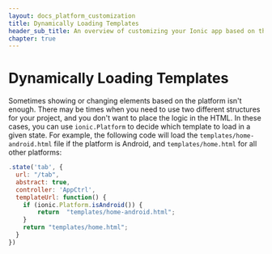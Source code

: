 ```yaml
---
layout: docs_platform_customization
title: Dynamically Loading Templates
header_sub_title: An overview of customizing your Ionic app based on the platform
chapter: true
---
```


# Dynamically Loading Templates

Sometimes showing or changing elements based on the platform isn't enough. There may be times when you need to use two different structures for your project, and you don't want to place the logic in the HTML. In these cases, you can use `ionic.Platform` to decide which template to load in a given state. For example, the following code will load the `templates/home-android.html` file if the platform is Android, and `templates/home.html` for all other platforms:

```javascript
.state('tab', {
  url: "/tab",
  abstract: true,
  controller: 'AppCtrl',
  templateUrl: function() {
    if (ionic.Platform.isAndroid()) {
        return  "templates/home-android.html";
    }
    return "templates/home.html";
  }
})
```
